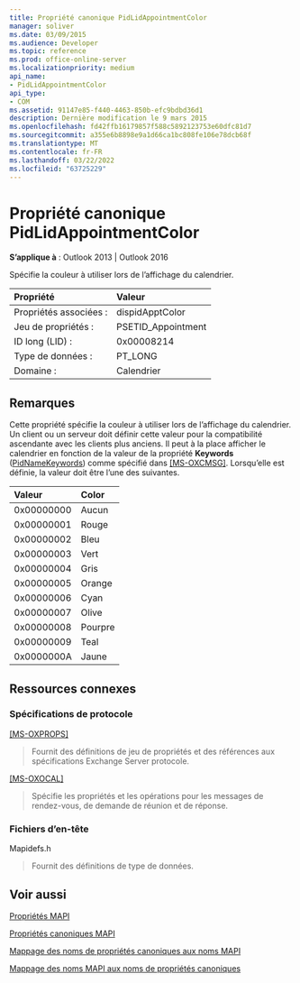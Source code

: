 ```yaml
---
title: Propriété canonique PidLidAppointmentColor
manager: soliver
ms.date: 03/09/2015
ms.audience: Developer
ms.topic: reference
ms.prod: office-online-server
ms.localizationpriority: medium
api_name:
- PidLidAppointmentColor
api_type:
- COM
ms.assetid: 91147e85-f440-4463-850b-efc9bdbd36d1
description: Dernière modification le 9 mars 2015
ms.openlocfilehash: fd42ffb16179857f588c5892123753e60dfc81d7
ms.sourcegitcommit: a355e6b8898e9a1d66ca1bc808fe106e78dcb68f
ms.translationtype: MT
ms.contentlocale: fr-FR
ms.lasthandoff: 03/22/2022
ms.locfileid: "63725229"
---
```

# <a name="pidlidappointmentcolor-canonical-property"></a>Propriété canonique PidLidAppointmentColor

  
  
**S’applique à** : Outlook 2013 | Outlook 2016 
  
Spécifie la couleur à utiliser lors de l’affichage du calendrier.
  
|Propriété |Valeur |
|:-----|:-----|
|Propriétés associées :  <br/> |dispidApptColor  <br/> |
|Jeu de propriétés :  <br/> |PSETID_Appointment  <br/> |
|ID long (LID) :  <br/> |0x00008214  <br/> |
|Type de données :  <br/> |PT_LONG  <br/> |
|Domaine :  <br/> |Calendrier  <br/> |
   
## <a name="remarks"></a>Remarques

Cette propriété spécifie la couleur à utiliser lors de l’affichage du calendrier. Un client ou un serveur doit définir cette valeur pour la compatibilité ascendante avec les clients plus anciens. Il peut à la place afficher le calendrier en fonction de la valeur de la propriété **Keywords** ([PidNameKeywords](pidnamekeywords-canonical-property.md)) comme spécifié dans [[MS-OXCMSG]](https://msdn.microsoft.com/library/7fd7ec40-deec-4c06-9493-1bc06b349682%28Office.15%29.aspx). Lorsqu’elle est définie, la valeur doit être l’une des suivantes.
  
|**Valeur**|**Color**|
|:-----|:-----|
|0x00000000  <br/> |Aucun  <br/> |
|0x00000001  <br/> |Rouge  <br/> |
|0x00000002  <br/> |Bleu  <br/> |
|0x00000003  <br/> |Vert  <br/> |
|0x00000004  <br/> |Gris  <br/> |
|0x00000005  <br/> |Orange  <br/> |
|0x00000006  <br/> |Cyan  <br/> |
|0x00000007  <br/> |Olive  <br/> |
|0x00000008  <br/> |Pourpre  <br/> |
|0x00000009  <br/> |Teal  <br/> |
|0x0000000A  <br/> |Jaune  <br/> |
   
## <a name="related-resources"></a>Ressources connexes

### <a name="protocol-specifications"></a>Spécifications de protocole

[[MS-OXPROPS]](https://msdn.microsoft.com/library/f6ab1613-aefe-447d-a49c-18217230b148%28Office.15%29.aspx)
  
> Fournit des définitions de jeu de propriétés et des références aux spécifications Exchange Server protocole.
    
[[MS-OXOCAL]](https://msdn.microsoft.com/library/09861fde-c8e4-4028-9346-e7c214cfdba1%28Office.15%29.aspx)
  
> Spécifie les propriétés et les opérations pour les messages de rendez-vous, de demande de réunion et de réponse.
    
### <a name="header-files"></a>Fichiers d’en-tête

Mapidefs.h
  
> Fournit des définitions de type de données.
    
## <a name="see-also"></a>Voir aussi



[Propriétés MAPI](mapi-properties.md)
  
[Propriétés canoniques MAPI](mapi-canonical-properties.md)
  
[Mappage des noms de propriétés canoniques aux noms MAPI](mapping-canonical-property-names-to-mapi-names.md)
  
[Mappage des noms MAPI aux noms de propriétés canoniques](mapping-mapi-names-to-canonical-property-names.md)

